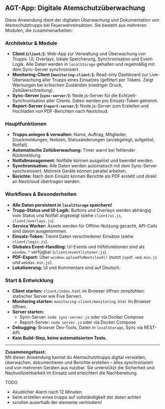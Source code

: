 ## AGT-App: Digitale Atemschutzüberwachung

Diese Anwendung dient der digitalen Überwachung und Dokumentation von Atemschutztrupps bei Feuerwehreinsätzen. Sie besteht aus mehreren Modulen, die zusammenarbeiten:

### Architektur & Module
- **Client (`client/`):** Web-App zur Verwaltung und Überwachung von Trupps. UI, Overlays, lokale Speicherung, Synchronisation und Event-Logik. Alle Daten werden in `localStorage` gehalten und regelmäßig mit dem Sync-Server synchronisiert.
- **Monitoring-Client (`monitoring-client/`):** Read-only Dashboard zur Live-Überwachung aller Trupps eines Einsatzes (gefiltert per Token). Zeigt Warnungen bei kritischen Zuständen (niedriger Druck, Zeitüberschreitung).
- **Sync-Server (`sync-server/`):** Node.js-Server für die Echtzeit-Synchronisation aller Clients. Daten werden pro Einsatz-Token getrennt.
- **Report-Server (`report-server/`):** Node.js-Server zum Erstellen und Hochladen von PDF-Berichten nach Nextcloud.

### Hauptfunktionen
- **Trupps anlegen & verwalten:** Name, Auftrag, Mitglieder, Druckmeldungen, Notizen, Statusänderungen (an/abgelegt, aufgelöst, Notfall).
- **Automatische Zeitüberwachung:** Timer warnt bei fehlender Rückmeldung.
- **Notfallmanagement:** Notfälle können ausgelöst und beendet werden.
- **Synchronisation:** Alle Daten werden automatisch mit dem Sync-Server synchronisiert. Mehrere Geräte können parallel arbeiten.
- **Berichte:** Nach dem Einsatz können Berichte als PDF erstellt und direkt an Nextcloud übertragen werden.

### Workflows & Besonderheiten
- **Alle Daten persistent in `localStorage` speichern!**
- **Trupp-Status und UI-Logik:** Buttons und Overlays werden abhängig vom Status und Notfall angezeigt (siehe `client/ui.js`, `client/overlays.js`).
- **Service Worker:** Assets werden für Offline-Nutzung gecacht, API-Calls sind davon ausgenommen.
- **Einsatz-Token:** Trennt Daten verschiedener Einsätze (siehe `client/logic.js`).
- **Globales Event-Handling:** UI-Events und Hilfsfunktionen sind als `window.*` verfügbar (`client/eventlistener.js`).
- **PDF-Export:** Über `window.uploadToNextcloud()` (nutzt `jspdf.umd.min.js` und `webdav.min.js`).
- **Lokalisierung:** UI und Kommentare sind auf Deutsch.

### Start & Entwicklung
- **Client starten:** `client/index.html` im Browser öffnen (empfohlen: statischer Server wie Five Server).
- **Monitoring starten:** `monitoring-client/monitoring.html` im Browser öffnen.
- **Server starten:**
  - Sync-Server: `node sync-server.js` oder via Docker Compose
  - Report-Server: `node server.js` oder via Docker Compose
- **Debugging:** Browser Dev-Tools, Daten in `localStorage`, Sync via REST-API.
- **Kein Build-Step, keine automatisierten Tests.**

---

**Zusammengefasst:**  
Mit dieser Anwendung kannst du Atemschutztrupps digital verwalten, überwachen, dokumentieren und Berichte erstellen – alles synchronisiert und von mehreren Geräten aus nutzbar. Sie unterstützt die Sicherheit und Nachvollziehbarkeit im Einsatz und erleichtert die Nachbereitung.




TODO
- Akusticher Alarm nach 12 Minuten
- beim erstellen eines trupps auf vollständigkeit der daten achten
- scrollen auserhalb der elemente verhindern!

